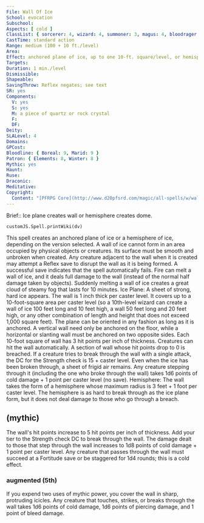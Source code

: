 ```yaml
---
File: Wall Of Ice
School: evocation
Subschool: 
Aspects: [ cold ]
ClassList: { sorcerer: 4, wizard: 4, summoner: 3, magus: 4, bloodrager: 4, occultist: 4, unchained summoner: 4 }
CastTime: standard action
Range: medium (100 + 10 ft./level)
Area: 
Effect: anchored plane of ice, up to one 10-ft. square/level, or hemisphere of ice with a radius of up to 3 ft. + 1 ft./level
Targets: 
Duration: 1 min./level
Dismissible: 
Shapeable: 
SavingThrow: Reflex negates; see text
SR: yes
Components:
  V: yes
  S: yes
  M: a piece of quartz or rock crystal
  F: 
  DF: 
Deity: 
SLALevel: 4
Domains: 
GPCost: 
Bloodline: { Boreal: 9, Marid: 9 }
Patron: { Elements: 8, Winter: 8 }
Mythic: yes
Haunt: 
Ruse: 
Draconic: 
Meditative: 
Copyright:
  Content: "[PFRPG Core](http://www.d20pfsrd.com/magic/all-spells/w/wall-of-ice)"
---
```

Brief:: Ice plane creates wall or hemisphere creates dome.

```dataviewjs
customJS.Spell.printWiki(dv)
```

This spell creates an anchored plane of ice or a hemisphere of ice, depending on the version selected. A wall of ice cannot form in an area occupied by physical objects or creatures. Its surface must be smooth and unbroken when created. Any creature adjacent to the wall when it is created may attempt a Reflex save to disrupt the wall as it is being formed. A successful save indicates that the spell automatically fails.  Fire can melt a wall of ice, and it deals full damage to the wall (instead of the normal half damage taken by objects). Suddenly melting a wall of ice creates a great cloud of steamy fog that lasts for 10 minutes.  Ice Plane: A sheet of strong, hard ice appears. The wall is 1 inch thick per caster level. It covers up to a 10-foot-square area per caster level (so a 10th-level wizard can create a wall of ice 100 feet long and 10 feet high, a wall 50 feet long and 20 feet high, or any other combination of length and height that does not exceed 1,000 square feet). The plane can be oriented in any fashion as long as it is anchored. A vertical wall need only be anchored on the floor, while a horizontal or slanting wall must be anchored on two opposite sides.  Each 10-foot square of wall has 3 hit points per inch of thickness.  Creatures can hit the wall automatically. A section of wall whose hit points drop to 0 is breached. If a creature tries to break through the wall with a single attack, the DC for the Strength check is 15 + caster level.  Even when the ice has been broken through, a sheet of frigid air remains. Any creature stepping through it (including the one who broke through the wall) takes 1d6 points of cold damage + 1 point per caster level (no save).  Hemisphere: The wall takes the form of a hemisphere whose maximum radius is 3 feet + 1 foot per caster level. The hemisphere is as hard to break through as the ice plane form, but it does not deal damage to those who go through a breach.


## (mythic)

The wall's hit points increase to 5 hit points per inch of thickness. Add your tier to the Strength check DC to break through the wall. The damage dealt to those that step through the wall increases to 1d8 points of cold damage + 1 point per caster level. Any creature that passes through the wall must succeed at a Fortitude save or be staggered for 1d4 rounds; this is a cold effect.


### augmented (5th)

If you expend two uses of mythic power, you cover the wall in sharp, protruding icicles. Any creature that touches, strikes, or breaks through the wall takes 1d6 points of cold damage, 1d6 points of piercing damage, and 1 point of bleed damage.
